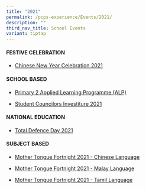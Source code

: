 ```yaml
---
title: "2021"
permalink: /pcps-experience/Events/2021/
description: ""
third_nav_title: School Events
variant: tiptap
---
```

<h4>FESTIVE CELEBRATION</h4>
<ul data-tight="true" class="tight">
<li>
<p><a href="https://www.facebook.com/1452277625087945/posts/2956996931282666/" rel="noopener noreferrer nofollow" target="_blank">Chinese New Year Celebration 2021</a>
</p>
</li>
</ul>
<h4>SCHOOL BASED</h4>
<ul data-tight="true" class="tight">
<li>
<p><a href="https://www.facebook.com/1452277625087945/posts/2960661167582909/" rel="noopener noreferrer nofollow" target="_blank">Primary 2 Applied Learning Programme (ALP)</a>
</p>
</li>
<li>
<p><a href="https://www.facebook.com/1452277625087945/posts/2980918358890523/" rel="noopener noreferrer nofollow" target="_blank">Student Councilors Investiture 2021</a>
</p>
</li>
</ul>
<h4>NATIONAL EDUCATION</h4>
<ul data-tight="true" class="tight">
<li>
<p><a href="https://www.facebook.com/1452277625087945/posts/2992560444392981/" rel="noopener noreferrer nofollow" target="_blank">Total Defence Day 2021</a>
</p>
</li>
</ul>
<h4>SUBJECT BASED</h4>
<ul data-tight="true" class="tight">
<li>
<p><a href="https://www.facebook.com/1452277625087945/posts/3020838091565216/" rel="noopener noreferrer nofollow" target="_blank">Mother Tongue Fortnight 2021 - Chinese Language</a>
</p>
</li>
<li>
<p><a href="https://www.facebook.com/1452277625087945/posts/3015097308805961/" rel="noopener noreferrer nofollow" target="_blank">Mother Tongue Fortnight 2021 - Malay Language</a>
</p>
</li>
<li>
<p><a href="https://www.facebook.com/1452277625087945/posts/3011283865853972/" rel="noopener noreferrer nofollow" target="_blank">Mother Tongue Fortnight 2021 - Tamil Language</a>
</p>
</li>
</ul>
<p></p>